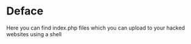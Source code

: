 # Deface
Here you can find index.php files which you can upload to your hacked websites using a shell
